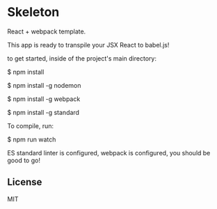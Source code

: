 # Skeleton

React + webpack template.

This app is ready to transpile your JSX React to babel.js!

to get started, inside of the project's main directory:

  $ npm install

  $ npm install -g nodemon

  $ npm install -g webpack

  $ npm install -g standard

To compile, run:

  $ npm run watch

ES standard linter is configured, webpack is configured, you should be good to go!

## License

MIT
